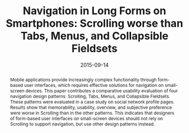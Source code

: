 ---
abstract: 'Mobile applications provide increasingly complex functionality through
  form-based user interfaces, which requires effective solutions for navigation on
  small-screen devices. This paper contributes a comparative usability evaluation
  of four navigation design patterns: Scrolling, Tabs, Menus, and Collapsible Fieldsets.
  These patterns were evaluated in a case study on social network profile pages. Results
  show that memorability, usability, overview, and subjective preference were worse
  in Scrolling than in the other patterns. This indicates that designers of form-based
  user interfaces on small-screen devices should not rely on Scrolling to support
  navigation, but use other design patterns instead.'
authors:
- Johannes Harms
- Martina Kratky
- Christoph Wimmer
- Karin Kappel
- Thomas Grechenig
date: '2015-09-14'
featured: false
links:
- name: Publik
  url: https://publik.tuwien.ac.at/showentry.php?ID=246382&lang=2
publication: 'Vortrag: 15th International Conference on Human-Computer Interaction
  (INTERACT 2015), Bamberg, Deutschland; 14.09.2015 - 18.09.2015; in: "Volume 9298
  of the series Lecture Notes in Computer Science", Lecture Notes in Computer Science,
  (2015), ISBN: 978-3-319-22697-2; S. 333 - 340'
publication_types:
- '1'
publishDate: '2015-09-14'
title: 'Navigation in Long Forms on Smartphones: Scrolling worse than Tabs, Menus,
  and Collapsible Fieldsets'
url_pdf: ''
---
